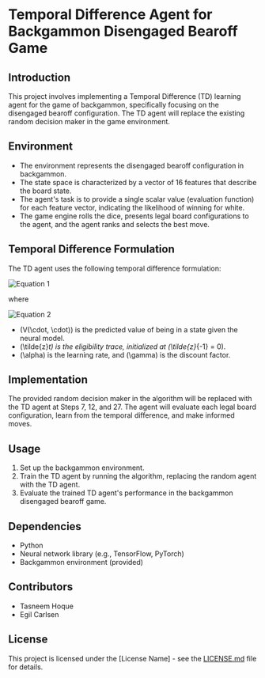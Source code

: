 # Temporal Difference Agent for Backgammon Disengaged Bearoff Game

## Introduction

This project involves implementing a Temporal Difference (TD) learning agent for the game of backgammon, specifically focusing on the disengaged bearoff configuration. The TD agent will replace the existing random decision maker in the game environment.

## Environment

- The environment represents the disengaged bearoff configuration in backgammon.
- The state space is characterized by a vector of 16 features that describe the board state.
- The agent's task is to provide a single scalar value (evaluation function) for each feature vector, indicating the likelihood of winning for white.
- The game engine rolls the dice, presents legal board configurations to the agent, and the agent ranks and selects the best move.

## Temporal Difference Formulation

The TD agent uses the following temporal difference formulation:

![Equation 1](link_to_image1)

where

![Equation 2](link_to_image2)

- \(V(\cdot, \cdot)\) is the predicted value of being in a state given the neural model.
- \(\tilde{z}_t\) is the eligibility trace, initialized at \(\tilde{z}_{-1} = 0\).
- \(\alpha\) is the learning rate, and \(\gamma\) is the discount factor.


## Implementation

The provided random decision maker in the algorithm will be replaced with the TD agent at Steps 7, 12, and 27. The agent will evaluate each legal board configuration, learn from the temporal difference, and make informed moves.

## Usage

1. Set up the backgammon environment.
2. Train the TD agent by running the algorithm, replacing the random agent with the TD agent.
3. Evaluate the trained TD agent's performance in the backgammon disengaged bearoff game.

## Dependencies

- Python
- Neural network library (e.g., TensorFlow, PyTorch)
- Backgammon environment (provided)

## Contributors

- Tasneem Hoque
- Egil Carlsen

## License

This project is licensed under the [License Name] - see the [LICENSE.md](LICENSE.md) file for details.
